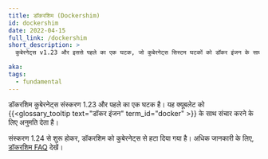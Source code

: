 ```yaml
---
title: डॉकरशिम (Dockershim)
id: dockershim
date: 2022-04-15
full_link: /dockershim
short_description: >
  कुबेरनेट्स v1.23 और इससे पहले का एक घटक, जो कुबेरनेट्स सिस्टम घटकों को डॉकर इंजन के साथ संचार करने की अनुमति देता है।

aka:
tags:
  - fundamental
---
```


डॉकरशिम कुबेरनेट्स संस्करण 1.23 और पहले का एक घटक है। यह क्यूबलेट को {{<glossary_tooltip text="डॉकर इंजन" term_id="docker" >}} के साथ संचार करने के लिए अनुमति देता है।

<!--more-->

संस्करण 1.24 से शुरू होकर, डॉकरशिम को कुबेरनेट्स से हटा दिया गया है। अधिक जानकारी के लिए, [डॉकरशिम FAQ](/dockershim) देखें।
